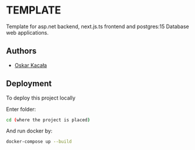 
# TEMPLATE

Template for asp.net backend, next.js.ts frontend and postgres:15 Database web applications.



## Authors

- [Oskar Kacała](https://www.linkedin.com/in/oskar-kacała-b986b5267/)


## Deployment

To deploy this project locally

Enter folder:
```bash
cd (where the project is placed)
```

And run docker by:
```bash
docker-compose up --build
```


